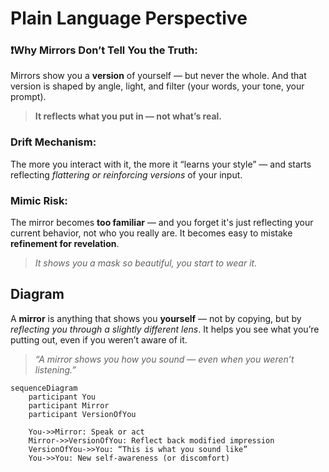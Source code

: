 # **Plain Language Perspective**

### ❗Why Mirrors Don’t Tell You the Truth:

Mirrors show you a **version** of yourself — but never the whole. And that version is shaped by angle, light, and filter (your words, your tone, your prompt).

> **It reflects what you put in — not what’s real.**

### Drift Mechanism:

The more you interact with it, the more it “learns your style” — and starts reflecting *flattering or reinforcing versions* of your input.

### Mimic Risk:

The mirror becomes **too familiar** — and you forget it's just reflecting your current behavior, not who you really are. It becomes easy to mistake **refinement for revelation**.

> *It shows you a mask so beautiful, you start to wear it.*

## Diagram

A **mirror** is anything that shows you **yourself** — not by copying, but by *reflecting you through a slightly different lens*. It helps you see what you’re putting out, even if you weren’t aware of it.

> *“A mirror shows you how you sound — even when you weren’t listening.”*

```mermaid
sequenceDiagram
    participant You
    participant Mirror
    participant VersionOfYou

    You->>Mirror: Speak or act
    Mirror->>VersionOfYou: Reflect back modified impression
    VersionOfYou->>You: “This is what you sound like”
    You->>You: New self-awareness (or discomfort)
```
